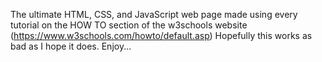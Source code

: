 The ultimate HTML, CSS, and JavaScript web page made using every tutorial on the HOW TO section of the w3schools website (https://www.w3schools.com/howto/default.asp) Hopefully this works as bad as I hope it does. Enjoy...
